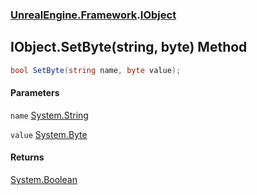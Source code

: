 ### [UnrealEngine.Framework](./UnrealEngine-Framework.md 'UnrealEngine.Framework').[IObject](./IObject.md 'UnrealEngine.Framework.IObject')
## IObject.SetByte(string, byte) Method
  
```csharp
bool SetByte(string name, byte value);
```
#### Parameters
<a name='UnrealEngine-Framework-IObject-SetByte(string_byte)-name'></a>
`name` [System.String](https://docs.microsoft.com/en-us/dotnet/api/System.String 'System.String')  
  
<a name='UnrealEngine-Framework-IObject-SetByte(string_byte)-value'></a>
`value` [System.Byte](https://docs.microsoft.com/en-us/dotnet/api/System.Byte 'System.Byte')  
  
#### Returns
[System.Boolean](https://docs.microsoft.com/en-us/dotnet/api/System.Boolean 'System.Boolean')  
